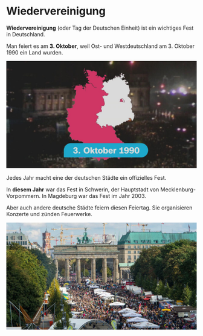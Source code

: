 # Wiedervereinigung

**Wiedervereinigung** (oder Tag der Deutschen Einheit) ist ein wichtiges Fest in Deutschland.

Man feiert es am **3. Oktober**, weil Ost- und Westdeutschland am 3. Oktober 1990 ein Land wurden.

![](https://github.com/lzk228/lzk228/blob/master/deutschkurs/Wiedervereinigung/wann.jpg?raw=true)

Jedes Jahr macht eine der deutschen Städte ein offizielles Fest.

In **diesem Jahr** war das Fest in Schwerin, der Hauptstadt von Mecklenburg-Vorpommern. In Magdeburg war das Fest im Jahr 2003.

Aber auch andere deutsche Städte feiern diesen Feiertag. Sie organisieren Konzerte und zünden Feuerwerke.

![](https://github.com/lzk228/lzk228/blob/master/deutschkurs/Wiedervereinigung/fest.jpeg?raw=true)
